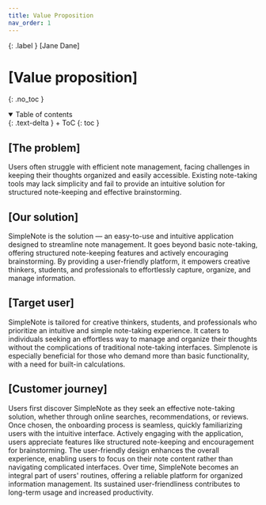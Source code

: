 ```yaml
---
title: Value Proposition
nav_order: 1
---
```


{: .label }
[Jane Dane]

# [Value proposition]
{: .no_toc }

<details open markdown="block">
{: .text-delta }
<summary>Table of contents</summary>
+ ToC
{: toc }
</details>

## [The problem]
Users often struggle with efficient note management, facing challenges in keeping their thoughts organized and easily accessible. Existing note-taking tools may lack simplicity and fail to provide an intuitive solution for structured note-keeping and effective brainstorming.

## [Our solution]
SimpleNote is the solution — an easy-to-use and intuitive application designed to streamline note management. It goes beyond basic note-taking, offering structured note-keeping features and actively encouraging brainstorming. By providing a user-friendly platform, it empowers creative thinkers, students, and professionals to effortlessly capture, organize, and manage information.

## [Target user]
SimpleNote is tailored for creative thinkers, students, and professionals who prioritize an intuitive and simple note-taking experience. It caters to individuals seeking an effortless way to manage and organize their thoughts without the complications of traditional note-taking interfaces. Simplenote is especially beneficial for those who demand more than basic functionality, with a need for built-in calculations.

## [Customer journey]
Users first discover SimpleNote as they seek an effective note-taking solution, whether through online searches, recommendations, or reviews. Once chosen, the onboarding process is seamless, quickly familiarizing users with the intuitive interface. Actively engaging with the application, users appreciate features like structured note-keeping and encouragement for brainstorming. The user-friendly design enhances the overall experience, enabling users to focus on their note content rather than navigating complicated interfaces. Over time, SimpleNote becomes an integral part of users' routines, offering a reliable platform for organized information management. Its sustained user-friendliness contributes to long-term usage and increased productivity.